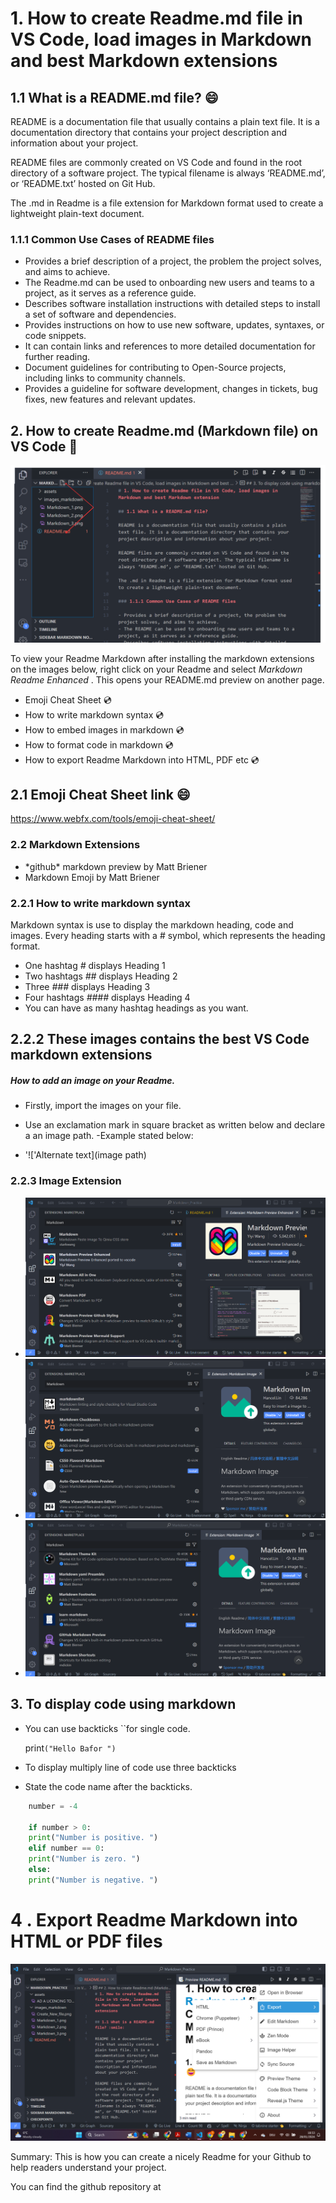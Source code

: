 # 1. How to create Readme.md file in VS Code, load images in Markdown and best Markdown extensions

## 1.1 What is a README.md file? :smile:

README is a documentation file that usually contains a plain text file. It is a documentation directory that contains your project description and information about your project.

README files are commonly created on VS Code and found in the root directory of a software project. The typical filename is always ‘README.md’, or ‘README.txt’ hosted on Git Hub.

The .md in Readme is a file extension for Markdown format used to create a lightweight plain-text document.

### 1.1.1 Common Use Cases of README files

- Provides a brief description of a project, the problem the project solves, and aims to achieve.
- The Readme.md can be used to onboarding new users and teams to a project, as it serves as a reference guide.
- Describes software installation instructions with detailed steps to install a set of software and dependencies.
- Provides instructions on how to use new software, updates, syntaxes, or code snippets.
- It can contain links and references to more detailed documentation for further reading.
- Document guidelines for contributing to Open-Source projects, including links to community channels.
- Provides a guideline for software development, changes in tickets, bug fixes, new features and relevant updates.

## 2. How to create Readme.md (Markdown file) on VS Code :slightly_smiling_face:

![Create New File for Readme](/images_markdown/Create_New_file.png)

To view your Readme Markdown after installing the markdown extensions on the images below, right click on your Readme and select *Markdown Readme Enhanced* . This opens your README.md preview on another page.

- Emoji Cheat Sheet :cd:
- How to write markdown syntax :cd:
- How to embed images in markdown :cd:
- How to format code in markdown :cd:
- How to export Readme Markdown into HTML, PDF etc :cd:

## 2.1 Emoji Cheat Sheet link :smile:

<https://www.webfx.com/tools/emoji-cheat-sheet/>

### 2.2 Markdown Extensions

- \*github\* markdown preview by Matt Briener
- Markdown Emoji by Matt Briener
### 2.2.1 How to write markdown syntax

Markdown syntax is use to display the markdown heading, code and images. Every heading starts with a # symbol, which represents the heading format.

- One hashtag *#*  displays Heading 1
- Two hashtags *##* displays Heading 2
- Three *###* displays Heading 3
- Four hashtags *####* displays Heading 4
- You can have as many hashtag headings as you want.
  
## 2.2.2 These images contains the best VS Code markdown extensions

##### How to add an image on your Readme.
- Firstly, import the images on your file.
- Use an exclamation mark in square bracket as written below and declare a an image path.
  -Example stated below:

- '\!['Alternate text](image path)

### 2.2.3 Image Extension

- ![markdown](/images_markdown/Markdown_1.png)
- ![markdown Image](/images_markdown/Markdown_2.png)
- ![markdown Image](/images_markdown/Markdown_3.png)

## 3. To display code using markdown

- You can use backticks ``for single code.

  print`("Hello Bafor ")`

- To display multiply line of code use three backticks
- State the code name after the backticks.

```python
    number = -4

    if number > 0:
    print("Number is positive. ")
    elif number == 0:
    print("Number is zero. ")
    else:
    print("Number is negative. ")
```

# 4 . Export Readme Markdown into HTML or PDF files

![PDF Markdown](/images_markdown/Export_readme.png)

Summary:
This is how you can create a nicely Readme for your Github to help readers understand your project.

You can find the github repository at 
